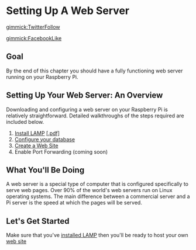 # Setting Up A Web Server

[gimmick:TwitterFollow](@therobotfoundry) 

[gimmick:FacebookLike](https://facebook.com/therobotfoundry)

## Goal

By the end of this chapter you should have a fully functioning web server running on your Raspberry Pi. 


## Setting Up Your Web Server: An Overview
Downloading and configuring a web server on your Raspberry Pi is relatively straightforward. Detailed walkthroughs of the steps required are included below.
    <ol>
        <li> [Install LAMP](mdwiki.html#!01lamp.md) 
            [ [.pdf]](https://domhnallohanlon.github.io/rpi/01lamp.pdf)
        </li>
        <li> [Configure your database](mdwiki.html#!01dbconfig.md)</li>
        <li> [Create a Web Site](mdwiki.html#!01website.md)</li>
        <li>Enable Port Forwarding (coming soon)</li>
        <!-- <li> [Enable Port Forwarding](https://domhnallohanlon.github.io/rpi/01portforwarding.html)</li> -->
    </ol>

## What You'll Be Doing

A web server is a special type of computer that is configured specifically to serve web pages. Over 90% of the world's web servers run on Linux operating systems. The main difference between a commercial server and a Pi server is the speed at which the pages will be served.

## Let's Get Started

Make sure that you've [installed LAMP](mdwiki.html#!01lamp.md) then you'll be ready to host your own [web site](mdwiki.html#!01website.md)


